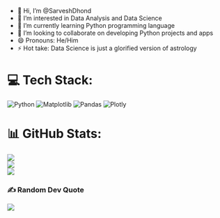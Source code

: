 - 👋 Hi, I’m @SarveshDhond
- 👀 I’m interested in Data Analysis and Data Science
- 🌱 I’m currently learning Python programming language
- 💞️ I’m looking to collaborate on developing Python projects and apps
- 😄 Pronouns: He/Him
- ⚡ Hot take: Data Science is just a glorified version of astrology



# 💻 Tech Stack:
![Python](https://img.shields.io/badge/python-3670A0?style=flat&logo=python&logoColor=ffdd54) ![Matplotlib](https://img.shields.io/badge/Matplotlib-%23ffffff.svg?style=flat&logo=Matplotlib&logoColor=black) ![Pandas](https://img.shields.io/badge/pandas-%23150458.svg?style=flat&logo=pandas&logoColor=white) ![Plotly](https://img.shields.io/badge/Plotly-%233F4F75.svg?style=flat&logo=plotly&logoColor=white)

# 📊 GitHub Stats:
![](https://github-readme-stats.vercel.app/api?username=sarveshDhond&theme=codeSTACKr&hide_border=false&include_all_commits=false&count_private=false)<br/>
![](https://nirzak-streak-stats.vercel.app/?user=sarveshDhond&theme=codeSTACKr&hide_border=false)<br/>
![](https://github-readme-stats.vercel.app/api/top-langs/?username=sarveshDhond&theme=codeSTACKr&hide_border=false&include_all_commits=false&count_private=false&layout=compact)

### ✍️ Random Dev Quote
![](https://quotes-github-readme.vercel.app/api?type=vetical&theme=merko)


<!-- Proudly created with GPRM ( https://gprm.itsvg.in ) -->
